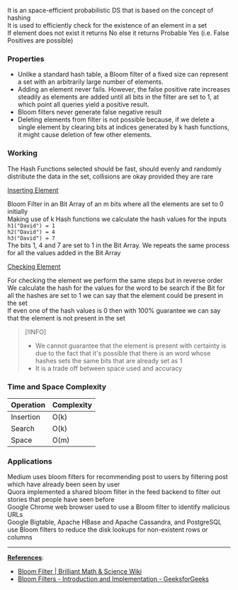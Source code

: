 It is an space-efficient probabilistic DS that is based on the concept of hashing  
It is used to efficiently check for the existence of an element in a set  
If element does not exist it returns No else it returns Probable Yes (i.e. False Positives are possible)

### Properties

* Unlike a standard hash table, a Bloom filter of a fixed size can represent a set with an arbitrarily large number of elements.
* Adding an element never fails. However, the false positive rate increases steadily as elements are added until all bits in the filter are set to 1, at which point all queries yield a positive result.
* Bloom filters never generate false negative result
* Deleting elements from filter is not possible because, if we delete a single element by clearing bits at indices generated by k hash functions, it might cause deletion of few other elements.

### Working

The Hash Functions selected should be fast, should evenly and randomly distribute the data in the set, collisions are okay provided they are rare

<u>Inserting Element</u>
  
Bloom Filter in an Bit Array of an m bits where all the elements are set to 0 initially  
Making use of k Hash functions we calculate the hash values for the inputs  
`h1("David") = 1`  
`h2("David") = 4`  
`h3("David") = 7`  
The bits 1, 4 and 7 are set to 1 in the Bit Array. We repeats the same process for all the values added in the Bit Array

<u>Checking Element</u>
  
For checking the element we perform the same steps but in reverse order  
We calculate the hash for the values for the word to be search if the Bit for all the hashes are set to 1 we can say that the element could be present in the set  
If even one of the hash values is 0 then with 100% guarantee we can say that the element is not present in the set

 > [!INFO]
 > * We cannot guarantee that the element is present with certainty is due to the fact that it's possible that there is an word whose hashes sets the same bits that are already set as 1
 > * It is a trade off between space used and accuracy

### Time and Space Complexity

|Operation|Complexity|
|---------|----------|
|Insertion|O(k)|
|Search|O(k)|
|Space|O(m)|

### Applications

Medium uses bloom filters for recommending post to users by filtering post which have already been seen by user  
Quora implemented a shared bloom filter in the feed backend to filter out stories that people have seen before  
Google Chrome web browser used to use a Bloom filter to identify malicious URLs  
Google Bigtable, Apache HBase and Apache Cassandra, and PostgreSQL use Bloom filters to reduce the disk lookups for non-existent rows or columns

---

**<u>References</u>**:

* [Bloom Filter | Brilliant Math & Science Wiki](https://brilliant.org/wiki/bloom-filter/)
* [Bloom Filters - Introduction and Implementation - GeeksforGeeks](https://www.geeksforgeeks.org/bloom-filters-introduction-and-python-implementation/)
